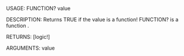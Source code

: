 USAGE:
     FUNCTION? value 

DESCRIPTION:
     Returns TRUE if the value is a function!
     FUNCTION? is a function .

RETURNS: [logic!]

ARGUMENTS:
    value
